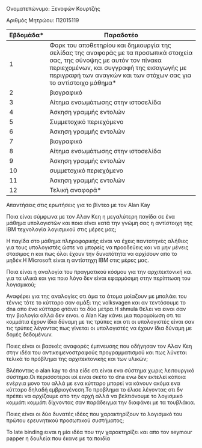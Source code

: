 Ονοματεπώνυμο: Ξενοφών Κουρτζής

Αριθμός Μητρώου: Π2015119

| Εβδομάδα* | Παραδοτέο |
| --- | --- |
| 1 | Φορκ του αποθετηρίου και δημιουργία της σελίδας της αναφοράς με τα προσωπικά στοιχεία σας, της σύνοψης με αυτόν τον πίνακα περιεχομένων, και συγγραφή της εισαγωγής με περιγραφή των αναγκών και των στόχων σας για το αντίστοιχο μάθημα* |
| 2 | βιογραφικό |
| 3 | Αίτημα ενσωμάτωσης στην ιστοσελίδα |
| 4 | Άσκηση γραμμής εντολών |
| 5 | Συμμετοχικό περιεχόμενο |
| 6 | Άσκηση γραμμής εντολών |
| 7 | βιογραφικό |
| 8 | Αίτημα ενσωμάτωσης στην ιστοσελίδα |
| 9 | Άσκηση γραμμής εντολών |
| 10 | συμμετοχικό περιεχόμενο |
| 11 | Άσκηση γραμμής εντολών |
| 12 | Τελική αναφορά* |

Απαντήσεις στις ερωτήσεις για το βίντεο με τον  Αlan Κay

Ποια είναι σύμφωνα με τον Αλαν Κεη η μεγαλύτερη παγίδα σε ένα μάθημα υπολογιστών και ποια είναι κατά την γνώμη σας η αντίστοιχη της ΙΒΜ τεχνολογία λογισμικού στις μέρες μας;

Η παγίδα στο μάθημα πληροφορικής είναι να  έχεις παντοτηνές αλήθιες για  τους υπολογιστές  ώστε να μπορείς να προοδεύεις και να μην  μένεις στασιμος n και πως όλοι  έχουν την δυνατότητα να αρχίσουν απο το μηδέν.H Μicrosoft είναι η αντίστηχη IBM στις μέρες μας.  


Ποια είναι η αναλογία του πραγματικού κόσμου για την αρχιτεκτονική και για τα υλικά και για ποιο λόγο δεν είναι εφαρμόσιμη στην περίπτωση του λογισμικού;

 Αναφέρει για της αναλογίες οτι άμα  τα άτομα μοίαζουν με μπαλάκι του τέννις τότε το κύτταρο σαν αμάξι της volksvagen  και αν τεντόσουμε το dna απο ένα κύτταρο φτάνει τα δύο μετρα.H shmula θελει να ειναι σαν την βιολογία αλλά δεν ειναι. ο Alan Kay κάνει  μια παρομοίωση οτι τα  κομμάτια έχουν ίδια δύναμη με τις τρύπες  και  οτι οι υπολογιστές είναι σαν τις  τρύπες λέγοντας πως γίνεται οι υπολογιστές να έχουν ίδια δύναμη με δομές δεδομένων.

Ποιες είναι οι βασικές αναφορές έμπνευσης που οδήγησαν τον Αλαν Κεη στην ιδέα του αντικειμενοστραφούς προγραμματισμού και πως λύνεται τελικά το πρόβλημα της αρχιτεκτονικής και των υλικών;

Βλέποντας ο alan kay το dna είδε οτι είναι ενα σύστημα χωρις λειτουργικό  σύστημα.Οι περισσοτεροι ιοί ειναι σκέτο  το dna  ενω  δεν εκτελεί κάποια ενέργια  μονο του αλλά με ενα κύτταρο μπορεί  να κάνουν ακόμα ενα κύτταρο δηλαδή εμβριογένεση.Το προβλημα το έλισε λέγοντας οτι δν πρέπει να αρχίζουμε απο την αρχή αλλά να βελτιόνουμε το λογισμικό κομμάτι κομμάτι δίχνοντας σαν παράδειγμα την διαφάνει με τα τουβλάκια.

Ποιες είναι οι δύο δυνατές ιδέες που χαρακτηρίζουν το λογισμικό του πρώτου ερευνητικού προσωπικού συστήματος;

Το late binding ειναι η μία ιδέα που την χαρακτηρίζει και απο τον seymour papper η δουλεία που έκανε με τα παιδία

